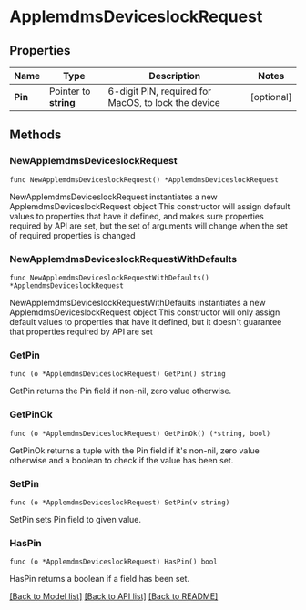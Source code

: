 # ApplemdmsDeviceslockRequest

## Properties

Name | Type | Description | Notes
------------ | ------------- | ------------- | -------------
**Pin** | Pointer to **string** | 6-digit PIN, required for MacOS, to lock the device | [optional] 

## Methods

### NewApplemdmsDeviceslockRequest

`func NewApplemdmsDeviceslockRequest() *ApplemdmsDeviceslockRequest`

NewApplemdmsDeviceslockRequest instantiates a new ApplemdmsDeviceslockRequest object
This constructor will assign default values to properties that have it defined,
and makes sure properties required by API are set, but the set of arguments
will change when the set of required properties is changed

### NewApplemdmsDeviceslockRequestWithDefaults

`func NewApplemdmsDeviceslockRequestWithDefaults() *ApplemdmsDeviceslockRequest`

NewApplemdmsDeviceslockRequestWithDefaults instantiates a new ApplemdmsDeviceslockRequest object
This constructor will only assign default values to properties that have it defined,
but it doesn't guarantee that properties required by API are set

### GetPin

`func (o *ApplemdmsDeviceslockRequest) GetPin() string`

GetPin returns the Pin field if non-nil, zero value otherwise.

### GetPinOk

`func (o *ApplemdmsDeviceslockRequest) GetPinOk() (*string, bool)`

GetPinOk returns a tuple with the Pin field if it's non-nil, zero value otherwise
and a boolean to check if the value has been set.

### SetPin

`func (o *ApplemdmsDeviceslockRequest) SetPin(v string)`

SetPin sets Pin field to given value.

### HasPin

`func (o *ApplemdmsDeviceslockRequest) HasPin() bool`

HasPin returns a boolean if a field has been set.


[[Back to Model list]](../README.md#documentation-for-models) [[Back to API list]](../README.md#documentation-for-api-endpoints) [[Back to README]](../README.md)


